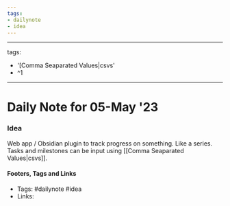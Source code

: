 ```yaml
---
tags:
- dailynote
- idea
---
```


---
tags:
- '[Comma Seaparated Values|csvs'
- ^1
---


# Daily Note for 05-May '23

### Idea
Web app / Obsidian plugin to track progress on something. Like a series. Tasks and milestones can be input using [[Comma Seaparated Values|csvs]].


#### Footers, Tags and Links
- Tags: #dailynote #idea 
- Links: 

[^1]:
